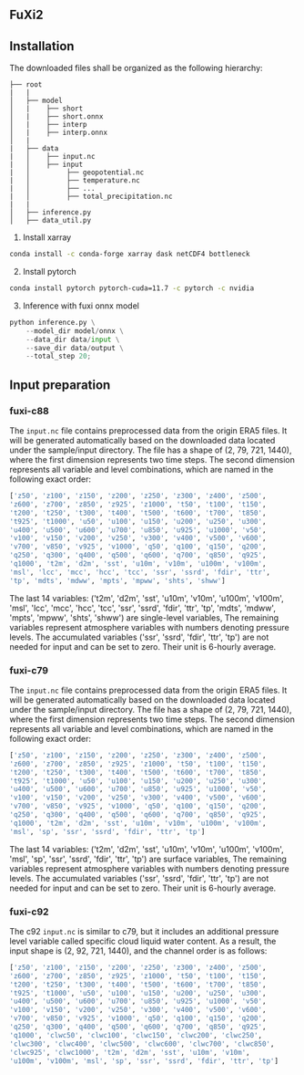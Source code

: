 ## FuXi2


## Installation
The downloaded files shall be organized as the following hierarchy:

```plain
├── root
|   |
│   ├── model
│   |    ├── short
│   |    ├── short.onnx
│   |    ├── interp
│   |    ├── interp.onnx
│   |   
|   ├── data
|   │    ├── input.nc
|   │    ├── input
|   │         ├── geopotential.nc
|   │         ├── temperature.nc
|   │         ├── ...
|   │         ├── total_precipitation.nc
|   |   
│   ├── inference.py
│   ├── data_util.py

```

1. Install xarray 

```bash
conda install -c conda-forge xarray dask netCDF4 bottleneck
```

2. Install pytorch

```bash
conda install pytorch pytorch-cuda=11.7 -c pytorch -c nvidia
```

3. Inference with fuxi onnx model

```python 
python inference.py \
    --model_dir model/onnx \
    --data_dir data/input \
    --save_dir data/output \
    --total_step 20;
```


## Input preparation 

### fuxi-c88
The `input.nc` file contains preprocessed data from the origin ERA5 files. It will be generated automatically based on the downloaded data located under the sample/input directory. The file has a shape of (2, 79, 721, 1440), where the first dimension represents two time steps. The second dimension represents all variable and level combinations, which are named in the following exact order:
```python
['z50', 'z100', 'z150', 'z200', 'z250', 'z300', 'z400', 'z500',
'z600', 'z700', 'z850', 'z925', 'z1000', 't50', 't100', 't150',
't200', 't250', 't300', 't400', 't500', 't600', 't700', 't850',
't925', 't1000', 'u50', 'u100', 'u150', 'u200', 'u250', 'u300',
'u400', 'u500', 'u600', 'u700', 'u850', 'u925', 'u1000', 'v50',
'v100', 'v150', 'v200', 'v250', 'v300', 'v400', 'v500', 'v600',
'v700', 'v850', 'v925', 'v1000', 'q50', 'q100', 'q150', 'q200',
'q250', 'q300', 'q400', 'q500', 'q600', 'q700', 'q850', 'q925',
'q1000', 't2m', 'd2m', 'sst', 'u10m', 'v10m', 'u100m', 'v100m',
'msl', 'lcc', 'mcc', 'hcc', 'tcc', 'ssr', 'ssrd', 'fdir', 'ttr',
'tp', 'mdts', 'mdww', 'mpts', 'mpww', 'shts', 'shww']
```

The last 14 variables: ('t2m', 'd2m', 'sst', 'u10m', 'v10m', 'u100m', 'v100m',
'msl', 'lcc', 'mcc', 'hcc', 'tcc', 'ssr', 'ssrd', 'fdir', 'ttr',
'tp', 'mdts', 'mdww', 'mpts', 'mpww', 'shts', 'shww') are single-level variables, The remaining variables represent atmosphere variables with numbers denoting pressure levels. The accumulated variables ('ssr', 'ssrd', 'fdir', 'ttr', 'tp') are not needed for input and can be set to zero. Their unit is 6-hourly average.

### fuxi-c79
The `input.nc` file contains preprocessed data from the origin ERA5 files. It will be generated automatically based on the downloaded data located under the sample/input directory. The file has a shape of (2, 79, 721, 1440), where the first dimension represents two time steps. The second dimension represents all variable and level combinations, which are named in the following exact order:
```python
['z50', 'z100', 'z150', 'z200', 'z250', 'z300', 'z400', 'z500',
'z600', 'z700', 'z850', 'z925', 'z1000', 't50', 't100', 't150',
't200', 't250', 't300', 't400', 't500', 't600', 't700', 't850',
't925', 't1000', 'u50', 'u100', 'u150', 'u200', 'u250', 'u300',
'u400', 'u500', 'u600', 'u700', 'u850', 'u925', 'u1000', 'v50',
'v100', 'v150', 'v200', 'v250', 'v300', 'v400', 'v500', 'v600',
'v700', 'v850', 'v925', 'v1000', 'q50', 'q100', 'q150', 'q200',
'q250', 'q300', 'q400', 'q500', 'q600', 'q700', 'q850', 'q925',
'q1000', 't2m', 'd2m', 'sst', 'u10m', 'v10m', 'u100m', 'v100m',
'msl', 'sp', 'ssr', 'ssrd', 'fdir', 'ttr', 'tp']
```

The last 14 variables: ('t2m', 'd2m', 'sst', 'u10m', 'v10m', 'u100m', 'v100m',
'msl', 'sp', 'ssr', 'ssrd', 'fdir', 'ttr', 'tp') are surface variables, The remaining variables represent atmosphere variables with numbers denoting pressure levels. The accumulated variables ('ssr', 'ssrd', 'fdir', 'ttr', 'tp') are not needed for input and can be set to zero. Their unit is 6-hourly average.

### fuxi-c92
The c92 `input.nc` is similar to c79, but it includes an additional pressure level variable called specific cloud liquid water content. As a result, the input shape is (2, 92, 721, 1440), and the channel order is as follows:
```python
['z50', 'z100', 'z150', 'z200', 'z250', 'z300', 'z400', 'z500',
'z600', 'z700', 'z850', 'z925', 'z1000', 't50', 't100', 't150',
't200', 't250', 't300', 't400', 't500', 't600', 't700', 't850',
't925', 't1000', 'u50', 'u100', 'u150', 'u200', 'u250', 'u300',
'u400', 'u500', 'u600', 'u700', 'u850', 'u925', 'u1000', 'v50',
'v100', 'v150', 'v200', 'v250', 'v300', 'v400', 'v500', 'v600',
'v700', 'v850', 'v925', 'v1000', 'q50', 'q100', 'q150', 'q200',
'q250', 'q300', 'q400', 'q500', 'q600', 'q700', 'q850', 'q925',
'q1000', 'clwc50', 'clwc100', 'clwc150', 'clwc200', 'clwc250',
'clwc300', 'clwc400', 'clwc500', 'clwc600', 'clwc700', 'clwc850',
'clwc925', 'clwc1000', 't2m', 'd2m', 'sst', 'u10m', 'v10m',
'u100m', 'v100m', 'msl', 'sp', 'ssr', 'ssrd', 'fdir', 'ttr', 'tp']
```


